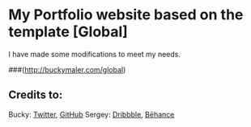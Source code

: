 # My Portfolio website based on the template [Global]
I have made some modifications to meet my needs.











###(http://buckymaler.com/global)
## Credits to:
Bucky: [Twitter](https://twitter.com/BuckyMaler), [GitHub](https://github.com/BuckyMaler)
Sergey: [Dribbble](https://dribbble.com/sergeymelnik), [Bēhance](https://www.behance.net/SergeyMelnik)
